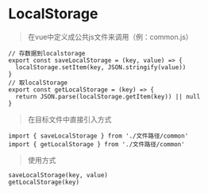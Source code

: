 # LocalStorage
> 在vue中定义成公共js文件来调用（例：common.js）

```
// 存数据到localstorage
export const saveLocalStorage = (key, value) => {
  localStorage.setItem(key, JSON.stringify(value))
}
// 取localStorage
export const getLocalStorage = (key) => {
  return JSON.parse(localStorage.getItem(key)) || null
}
```
> 在目标文件中直接引入方式

```
import { saveLocalStorage } from './文件路径/common'
import { getLocalStorage } from './文件路径/common'
```
> 使用方式

```
saveLocalStorage(key, value)
getLocalStorage(key)
```
